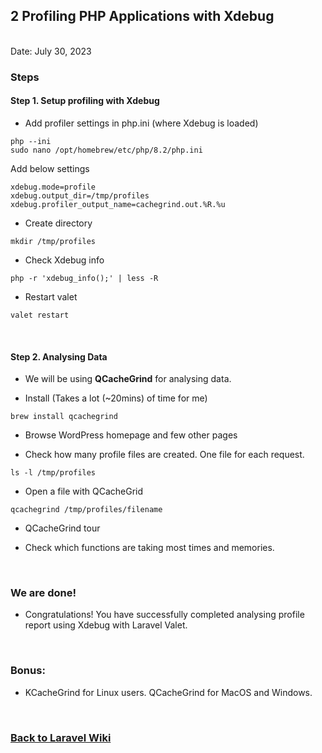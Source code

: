 ## 2 Profiling PHP Applications with Xdebug


<br/>Date: July 30, 2023 <br/>


### Steps
#### Step 1. Setup profiling with Xdebug
- Add profiler settings in php.ini (where Xdebug is loaded)
```
php --ini
sudo nano /opt/homebrew/etc/php/8.2/php.ini
```

Add below settings
```
xdebug.mode=profile
xdebug.output_dir=/tmp/profiles
xdebug.profiler_output_name=cachegrind.out.%R.%u
```

- Create directory
```
mkdir /tmp/profiles
```

- Check Xdebug info
```
php -r 'xdebug_info();' | less -R
```

- Restart valet
```
valet restart
```

<br>


#### Step 2. Analysing Data
- We will be using <b>QCacheGrind</b> for analysing data.

- Install (Takes a lot (~20mins) of time for me)
```
brew install qcachegrind
```

- Browse WordPress homepage and few other pages

- Check how many profile files  are created. One file for each request.
```
ls -l /tmp/profiles
```

- Open a file with QCacheGrid
```
qcachegrind /tmp/profiles/filename
```

- QCacheGrind tour

- Check which functions are taking most times and memories.

<br>

### We are done!

- Congratulations! You have successfully completed analysing profile report using Xdebug with Laravel Valet.

<br>


### Bonus:
- KCacheGrind for Linux users. QCacheGrind for MacOS and Windows.

<br>


### <a href='https://github.com/nhrrob/laravelwiki'>Back to Laravel Wiki</a>